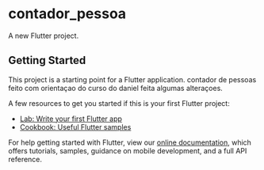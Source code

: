 # contador_pessoa

A new Flutter project.

## Getting Started

This project is a starting point for a Flutter application.
contador de pessoas feito com orientaçao do curso do daniel feita algumas alteraçoes.

A few resources to get you started if this is your first Flutter project:

- [Lab: Write your first Flutter app](https://flutter.dev/docs/get-started/codelab)
- [Cookbook: Useful Flutter samples](https://flutter.dev/docs/cookbook)

For help getting started with Flutter, view our
[online documentation](https://flutter.dev/docs), which offers tutorials,
samples, guidance on mobile development, and a full API reference.
